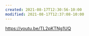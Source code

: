 ```yaml
---
created: 2021-08-17T12:30:56-10:00
modified: 2021-08-17T12:37:08-10:00
---
```


https://youtu.be/TL2pKTNg1UQ
